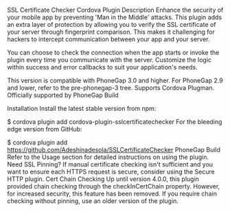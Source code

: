 SSL Certificate Checker Cordova Plugin
Description
Enhance the security of your mobile app by preventing 'Man in the Middle' attacks. This plugin adds an extra layer of protection by allowing you to verify the SSL certificate of your server through fingerprint comparison. This makes it challenging for hackers to intercept communication between your app and your server.

You can choose to check the connection when the app starts or invoke the plugin every time you communicate with the server. Customize the logic within success and error callbacks to suit your application's needs.

This version is compatible with PhoneGap 3.0 and higher.
For PhoneGap 2.9 and lower, refer to the pre-phonegap-3 tree.
Supports Cordova Plugman.
Officially supported by PhoneGap Build

Installation
Install the latest stable version from npm:

$ cordova plugin add cordova-plugin-sslcertificatechecker
For the bleeding edge version from GitHub:

$ cordova plugin add https://github.com/Adeshinadesola/SSLCertificateChecker
PhoneGap Build
Refer to the Usage section for detailed instructions on using the plugin.
Need SSL Pinning?
If manual certificate checking isn't sufficient and you want to ensure each HTTPS request is secure, consider using the Secure HTTP plugin.
Cert Chain Checking
Up until version 4.0.0, this plugin provided chain checking through the checkInCertChain property. However, for increased security, this feature has been removed. If you require chain checking without pinning, use an older version of the plugin.

